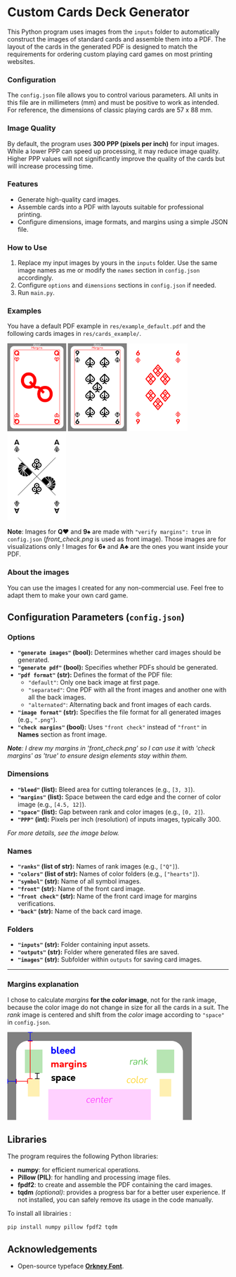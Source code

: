 # Custom Cards Deck Generator


This Python program uses images from the `inputs` folder to automatically construct the images of standard cards and assemble them into a PDF. The layout of the cards in the generated PDF is designed to match the requirements for ordering custom playing card games on most printing websites.

### Configuration

The `config.json` file allows you to control various parameters. All units in this file are in millimeters (mm) and must be positive to work as intended. For reference, the dimensions of classic playing cards are 57 x 88 mm.

### Image Quality

By default, the program uses **300 PPP (pixels per inch)** for input images. While a lower PPP can speed up processing, it may reduce image quality. Higher PPP values will not significantly improve the quality of the cards but will increase processing time.

### Features

- Generate high-quality card images.
- Assemble cards into a PDF with layouts suitable for professional printing.
- Configure dimensions, image formats, and margins using a simple JSON file.

### How to Use

1. Replace my input images by yours in the `inputs` folder. Use the same image names as me or modify the `names` section in `config.json` accordingly.
2. Configure `options` and `dimensions` sections in `config.json` if needed.
3. Run `main.py`.

### Examples
You have a default PDF example in `res/example_default.pdf` and the following cards images in `res/cards_example/`.

<img src="res/cards_example/hearts_Q.png" height="200"/> <img src="res/cards_example/spades_9.png" height="200"/> <img src="res/cards_example/diamonds_6.png" height="200"/> <img src="res/cards_example/clubs_A.png" height="200"/>

**Note**: Images for **Q**:hearts: and **9**:spades: are made with `"verify margins": true` in `config.json` (*front_check.png* is used as front image). Those images are for visualizations only ! 
Images for **6**:diamonds: and **A**:clubs: are the ones you want inside your PDF.

### About the images

You can use the images I created for any non-commercial use. Feel free to adapt them to make your own card game.


## Configuration Parameters (`config.json`)

### Options

- **`"generate images"` (bool):** Determines whether card images should be generated.
- **`"generate pdf"` (bool):** Specifies whether PDFs should be generated.
- **`"pdf format"` (str):** Defines the format of the PDF file:
  - `"default"`: Only one back image at first page.
  - `"separated"`: One PDF with all the front images and another one with all the back images.
  - `"alternated"`: Alternating back and front images of each cards.
- **`"image format"` (str):** Specifies the file format for all generated images (e.g., `".png"`).
- **`"check margins"` (bool):** Uses `"front check"` instead of `"front"` in **Names** section as front image.

***Note**: I drew my margins in 'front_check.png' so I can use it with 'check margins' as 'true' to ensure design elements stay within them.*

### Dimensions

- **`"bleed"` (list):** Bleed area for cutting tolerances (e.g., `[3, 3]`).
- **`"margins"` (list):** Space between the card edge and the corner of color image (e.g., `[4.5, 12]`).
- **`"space"` (list):** Gap between rank and color images (e.g., `[0, 2]`).
- **`"PPP"` (int):** Pixels per inch (resolution) of inputs images, typically 300.

*For more details, see the image below.*

### Names

- **`"ranks"` (list of str):** Names of rank images (e.g., `["Q"]`).
- **`"colors"` (list of str):** Names of color folders (e.g., `["hearts"]`).
- **`"symbol"` (str):** Name of all symbol images.
- **`"front"` (str):** Name of the front card image.
- **`"front check"` (str):** Name of the front card image for margins verifications.
- **`"back"` (str):** Name of the back card image.

### Folders

- **`"inputs"` (str):** Folder containing input assets.
- **`"outputs"` (str):** Folder where generated files are saved.
- **`"images"` (str):** Subfolder within `outputs` for saving card images.

---

### Margins explanation

I chose to calculate *margins* **for the *color* image**, not for the rank image, because the color image do not change in size for all the cards in a suit. The *rank* image is centered and shift from the *color* image according to `"space"` in `config.json`.

<img src="res/schema.png" height="200"/>


## Libraries

The program requires the following Python libraries:

- **numpy**: for efficient numerical operations.
- **Pillow (PIL)**: for handling and processing image files.
- **fpdf2**: to create and assemble the PDF containing the card images.
- **tqdm** *(optional)*: provides a progress bar for a better user experience. If not installed, you can safely remove its usage in the code manually.

To install all librairies :
``` bash
pip install numpy pillow fpdf2 tqdm
```

## Acknowledgements

- Open-source typeface **[Orkney Font](https://www.behance.net/gallery/34855701/Orkney-Open-Source-Typeface)**.

